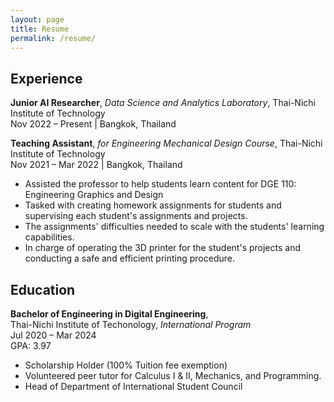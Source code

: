 ```yaml
---
layout: page
title: Resume
permalink: /resume/
---
```


## Experience

**Junior AI Researcher**, *Data Science and Analytics Laboratory*,
Thai-Nichi Institute of Technology\
Nov 2022 – Present | Bangkok, Thailand

**Teaching Assistant**, *for Engineering Mechanical Design Course*,
Thai-Nichi Institute of Technology\
Nov 2021 – Mar 2022 | Bangkok, Thailand

- Assisted the professor to help students learn content for DGE 110: Engineering Graphics and Design
- Tasked with creating homework assignments for students and supervising each student's assignments and projects.
- The assignments' difficulties needed to scale with the students' learning capabilities.
- In charge of operating the 3D printer for the student's projects and conducting a safe and efficient printing procedure.

## Education

**Bachelor of Engineering in Digital Engineering**,\
Thai-Nichi Institute of Techonology, *International Program*\
Jul 2020 – Mar 2024\
GPA: 3.97

- Scholarship Holder (100% Tuition fee exemption)
- Volunteered peer tutor for Calculus I & II, Mechanics, and Programming.
- Head of Department of International Student Council

